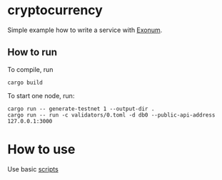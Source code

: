 # cryptocurrency

Simple example how to write a service with [Exonum](https://github.com/exonum/exonum).

## How to run

To compile, run 

```
cargo build
```

To start one node, run:

```
cargo run -- generate-testnet 1 --output-dir .
cargo run -- run -c validators/0.toml -d db0 --public-api-address 127.0.0.1:3000
```

# How to use

Use basic [scripts](https://documenter.getpostman.com/view/4682912/RWEmGbE6)
